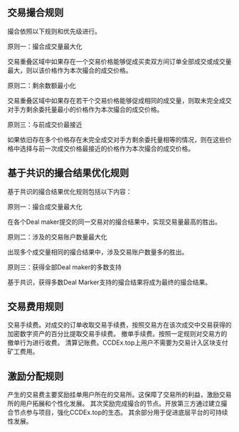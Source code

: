 ## 交易撮合规则

撮合依照以下规则和优先级进行。

原则一：撮合成交量最大化

交易重叠区域中如果存在一个交易价格能够促成买卖双方间订单全部成交或成交量最大，则以该价格作为本次撮合的成交价格。

原则二：剩余数额最小化

交易重叠区域中如果存在若干个交易价格能够促成相同的成交量，则取未完全成交对手方剩余委托量最小的价格作为本次撮合的成交价格。

原则三：与前成交价最接近

如果依旧存在多个价格存在未完全成交对手方剩余委托量相等的情况，则在这些价格中选择与前一次成交价格最接近的价格作为本次撮合的成交价格。

## 基于共识的撮合结果优化规则

基于共识的撮合结果优化规则包括以下内容：

原则一：撮合成交量最大化

在各个Deal maker提交的同一交易对的撮合结果中，实现交易量最高的胜出。

原则二：涉及的交易账户数量最大化

出现多个成交量相同的撮合结果中，涉及交易账户数量多的胜出。

原则三：获得全部Deal maker的多数支持

基于共识，获得多数Deal Marker支持的撮合结果将成为最终的撮合结果。

## 交易费用规则

交易手续费。对成交的订单收取交易手续费，按照交易方在该次成交中交易获得的加密数字资产的百分比提取交易手续费。
撤单手续费。按照一定规则对交易方的撤单行为进行收费。
清算记账费。CCDEx.top上用户不需要为交易计入区块支付矿工费用。

## 激励分配规则
产生的交易费主要奖励挂单用户所在的交易所。这保障了交易所的利益，激励交易所的用户拓展和个性化发展。
其次奖励完成撮合的节点。开放第三方通过建立撮合节点参与项目，强化CCDEx.top的生态。
其余部分用于促进底层平台的可持续性发展。
